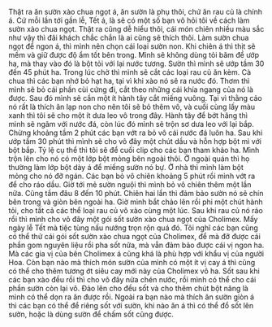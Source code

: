 Thật ra ăn sườn xào chua ngọt á, ăn sườn là phụ thôi, chứ ăn rau củ là chính á. Cứ mỗi lần tới gần lễ, Tết á, là sẽ có một số bạn vô hỏi tôi về cách làm sườn xào chua ngọt. Thật ra cũng dễ hiểu thôi, cái món chiên nhiều màu sắc như vậy thì đãi khách chắc chắn là ai cũng sẽ thích thôi. Làm sườn chua ngọt để ngon á, thì mình nên chọn cái loại sườn non. Khi chiên á thì thịt sẽ mềm và giữ được độ ẩm tốt bên trong. Mình sẽ không dùng tỏi băm để ướp ha, mà thay vào đó là bột tỏi với lại nước tương. Sườn thì mình sẽ ướp tầm 30 đến 45 phút ha. Trong lúc chờ thì mình sẽ cắt các loại rau củ ăn kèm. Cà chua thì các bạn nhớ bỏ hạt ha, tại vì khi xào nó sẽ ra nước đó. Thơm thì mình sẽ bỏ cái phần cùi cứng đi, cắt theo những cái khía ngang của nó là được. Sau đó mình sẽ cần một ít hành tây cắt miếng vuông. Tại vì thằng cảo nó rất là thích ăn lạp non cho nên tôi sẽ bỏ thêm vô, và cuối cùng lấy màu xanh thì tôi sẽ cho một ít dưa leo vô trong đây. Hành tây để bớt hăng thì mình sẽ ngâm với nước đá, còn lúc đó mình sẽ trộn sơ dưa leo với lại bắp. Chừng khoảng tầm 2 phút các bạn vớt ra bỏ vô cái nước đá luôn ha. Sau khi ướp tầm 30 phút thì mình sẽ cho vô đây một chút dầu và hỗn hợp bột mì với bột bắp. Tỷ lệ cụ thể thì tôi sẽ để cuối clip cho các bạn tham khảo ha. Mình trộn lên cho nó có một lớp bột mỏng bên ngoài thôi. Ở ngoài quán thì họ thường làm lớp bột dày á để miếng sườn nó bự. Ở nhà thì mình làm bột mỏng cho nó đỡ ngán. Các bạn bỏ vô chiên khoảng 5 phút rồi mình vớt ra để cho ráo dầu. Giờ tới mẻ sườn nguội thì mình bỏ vô chiên thêm một lần nữa. Cũng tầm đâu 8 đến 10 phút. Chiên hai lần thì đảm bảo sườn nó sẽ chín bên trong và giòn bên ngoài ha. Giờ mình bắt chảo lên rồi phi một chút hành tỏi, cho tất cả các thể loại rau củ vô xào cùng một lúc. Sau khi rau củ nó ráo rồi thì mình cho vô đây một gói sốt sườn xào chua ngọt của Cholimex. Mấy ngày lễ Tết mà tiệc tùng nấu nướng trọn rộn quá đó. Tôi nghĩ các bạn cũng có thể thử cái gói sốt sườn xào chua ngọt của Cholimex, để mà đỡ được cái phần gom nguyên liệu rồi pha sốt nữa, mà vẫn đảm bảo được cái vị ngon ha. Mà các gia vị của bên Cholimex á cũng khá là phù hợp với khẩu vị của người Hoa. Còn bạn nào mà thích món sườn của mình có một ít vị cay á thì cũng có thể cho thêm tương ớt siêu cay mới này của Cholimex vô ha. Sốt sau khi các bạn xào đều rồi thì cho vô đây nửa chén nước, rồi mình có thể cho cái phần sườn còn lại vô. Đảo lên cho đều sốt và cho thêm chút bột năng là mình có thể dọn ra ăn được rồi. Ngoài ra bạn nào mà thích ăn sườn giòn á thì các bạn có thể để riêng sốt với sườn, khi nào ăn á thì có thể đổ sốt lên sườn, hoặc là dùng sườn để chấm sốt cũng được.